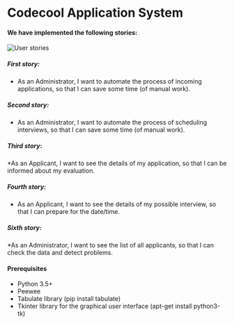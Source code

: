 # Codecool Application System
#### We have implemented the following stories:
![User stories](http://i.imgur.com/MPOGuSC.png)
##### First story:
* As an Administrator, I want to automate the process of incoming applications, so that I can save some time (of manual work).

##### Second story:
* As an Administrator, I want to automate the process of scheduling interviews, so that I can save some time (of manual work).

##### Third story:
*As an Applicant, I want to see the details of my application, so that I can be informed about my evaluation.

##### Fourth story:
* As an Applicant, I want to see the details of my possible interview, so that I can prepare for the date/time.

##### Sixth story:
*As an Administrator, I want to see the list of all applicants, so that I can check the data and detect problems.

#### Prerequisites
* Python 3.5+
* Peewee
* Tabulate library (pip install tabulate)
* Tkinter library for the graphical user interface (apt-get install python3-tk)
